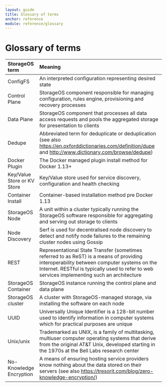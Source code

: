 ```yaml
---
layout: guide
title: Glossary of terms
anchor: reference
module: reference/glossary
---
```


# Glossary of terms


| StorageOS term        | Meaning                                      |
|:----------------------|:---------------------------------------------|
| ConfigFS              |An interpreted configuration representing desired state|
| Control Plane         |StorageOS component responsible for managing configuration, rules engine, provisioning and recovery processes|
| Data Plane            |StorageOS component that processes all data access requests and pools the aggregated storage for presentation to clients|
| Dedupe                |Abbreviated term for deduplicate or deduplication (see also https://en.oxforddictionaries.com/definition/dupe and http://www.dictionary.com/browse/dedupe)|
| Docker Plugin         |The Docker managed plugin install method for Docker 1.13+|
| Key/Value Store or KV Store|Key/Value store used for service discovery, configuration and health checking|
| Container Install     |Container-based installation method pre Docker 1.13|
| StorageOS Node        |A unit within a cluster typically running the StorageOS software responsible for aggregating and serving out storage to clients|
| Node Discovery        |Serf is used for decentralised node discovery to detect and notify node failures to the remaining cluster nodes using Gossip|
| REST                  |Representational State Transfer (sometimes referred to as ReST) is a means of providing interoperability between computer systems on the Internet.  RESTful is typically used to refer to web services implementing such an architecture|
| StorageOS Container   |StorageOS instance running the control plane and data plane|
| StorageOS cluster     |A cluster with StorageOS-managed storage, via installing the software on each node|
| UUID                  |Universally Unique Identifier is a 128-bit number used to identify information in computer systems which for practical purposes are unique|
| Unix/unix             |Trademarked as UNIX, is a family of multitasking, multiuser computer operating systems that derive from the original AT&T Unix, developed starting in the 1970s at the Bell Labs research center|
| No-Knowledge Encryption|A means of ensuring hosting service providers know nothing about the data stored on their servers (see also https://tresorit.com/blog/zero-knowledge-encryption/)|
